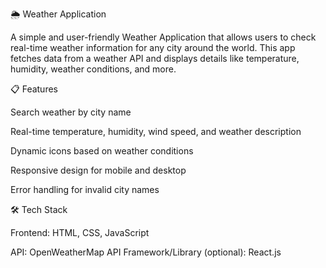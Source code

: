 🌦️ Weather Application

A simple and user-friendly Weather Application that allows users to check real-time weather information for any city around the world. This app fetches data from a weather API and displays details like temperature, humidity, weather conditions, and more.

📋 Features

Search weather by city name

Real-time temperature, humidity, wind speed, and weather description

Dynamic icons based on weather conditions

Responsive design for mobile and desktop

Error handling for invalid city names


🛠️ Tech Stack

Frontend: HTML, CSS, JavaScript

API: OpenWeatherMap API 
Framework/Library (optional): React.js 
